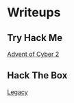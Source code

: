 # Writeups

## Try Hack Me
[Advent of Cyber 2](try-hack-me/AdventOfCyber2)

## Hack The Box
[Legacy](hack-the-box/lagacy)
